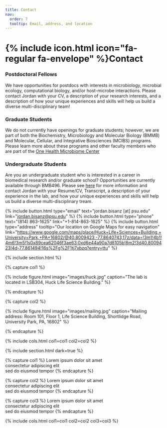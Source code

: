 ```yaml
---
title: Contact
nav:
  order: 7
  tooltip: Email, address, and location
---
```


# {% include icon.html icon="fa-regular fa-envelope" %}Contact

### Postdoctoral Fellows
We have opportunities for postdocs with interests in microbiology, microbial ecology, computational biology, and/or host-microbe interactions. Please contact Jordan with your CV, a description of your research interests, and a description of how your unique experiences and skills will help us build a diverse multi-disciplinary team!

### Graduate Students
We do not currently have openings for graduate students; however, we are part of both the Biochemistry, Microbiology and Molecular Biology (BMMB) and Molecular, Cellular, and Integrative Biosciences (MCIBS) programs. Please learn more about these programs and other faculty members who are part of the [One Health Microbiome Center](https://www.huck.psu.edu/institutes-and-centers/microbiome-center)

### Undergraduate Students
Are you an undergraduate student who is interested in a career in biomedical research and/or graduate school? Opportunities are currently available through BMB496. Please see [here](https://science.psu.edu/bmb/undergraduate/ResearchOpportunities/BMB496) for more information and contact Jordan with your Resume/CV, Transcript, a description of your experience in the lab, and how your unique experiences and skills will help us build a diverse multi-disciplinary tream.



{%
  include button.html
  type="email"
  text="jordan.bisanz [at] psu.edu"
  link="jordan.bisanz@psu.edu"
%}
{%
  include button.html
  type="phone"
  text="(814) 863-1625"
  link="+1-814-863-1625"
%}
{%
  include button.html
  type="address"
  tooltip="Our location on Google Maps for easy navigation"   
  link="https://www.google.com/maps/place/Huck+Life+Sciences+Building,+University+Park,+PA+16802/@40.8009423,-77.8640743,17z/data=!3m1!4b1!4m6!3m5!1s0x89cea62046f3ae63:0xd6e44a90a7d8105b!8m2!3d40.8009423!4d-77.861494!16s%2Fg%2F1tj7xbzq?entry=ttu"
%}

{% include section.html %}

{% capture col1 %}

{%
  include figure.html
  image="images/huck.jpg"
  caption="The lab is located in LSB304, Huck Life Science Building."
%}

{% endcapture %}

{% capture col2 %}

{%
  include figure.html
  image="images/mailing.jpg"
  caption="Mailing address: Room 101, Floor 1, Life Science Building, Shortlidge Road, University Park, PA, 16802"
%}

{% endcapture %}

{% include cols.html col1=col1 col2=col2 %}

{% include section.html dark=true %}

{% capture col1 %}
Lorem ipsum dolor sit amet  
consectetur adipiscing elit  
sed do eiusmod tempor
{% endcapture %}

{% capture col2 %}
Lorem ipsum dolor sit amet  
consectetur adipiscing elit  
sed do eiusmod tempor
{% endcapture %}

{% capture col3 %}
Lorem ipsum dolor sit amet  
consectetur adipiscing elit  
sed do eiusmod tempor
{% endcapture %}

{% include cols.html col1=col1 col2=col2 col3=col3 %}
